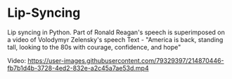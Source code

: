 # Lip-Syncing
Lip syncing in Python. Part of Ronald Reagan's speech is superimposed on a video of Volodymyr Zelensky's speech  Text - "America is back, standing tall, looking to the 80s with courage, confidence, and hope"

Video:
https://user-images.githubusercontent.com/79329397/214870446-fb7b1d4b-3728-4ed2-832e-a2c45a7ae53d.mp4

